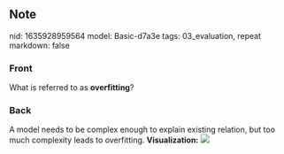 ## Note
nid: 1635928959564
model: Basic-d7a3e
tags: 03_evaluation, repeat
markdown: false

### Front
What is referred to as <b>overfitting</b>?

### Back
A model needs to be complex enough to explain existing relation,
but too much complexity leads to overfitting. <b>Visualization:</b>
<img src="paste-e59a2ad2e7f781a5fc1f07b49df68d47a766dba9.jpg">
